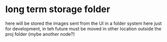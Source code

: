 # long term storage folder 
here will be stored the images sent from the UI in a folder system
here just for development, in teh future must be moved in other location outside the proj folder (mybe another node?)